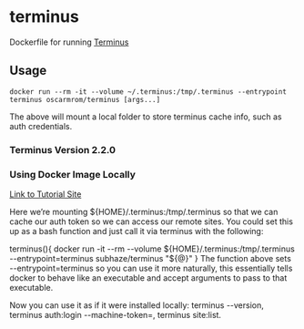 # terminus

Dockerfile for running [Terminus](https://pantheon.io/docs/terminus/)

## Usage

`docker run --rm -it --volume ~/.terminus:/tmp/.terminus --entrypoint terminus oscarmrom/terminus [args...]`

The above will mount a local folder to store terminus cache info, such as auth credentials.

### Terminus Version 2.2.0

### Using Docker Image Locally

[Link to Tutorial Site](https://useless.today/pantheon-terminus-docker/)

Here we’re mounting ${HOME}/.terminus:/tmp/.terminus so that we can cache our auth token so we can access our remote sites. You could set this up as a bash function and just call it via terminus with the following:

terminus(){
  docker run -it --rm --volume ${HOME}/.terminus:/tmp/.terminus --entrypoint=terminus subhaze/terminus "${@}"
}
The function above sets --entrypoint=terminus so you can use it more naturally, this essentially tells docker to behave like an executable and accept arguments to pass to that executable.

Now you can use it as if it were installed locally: terminus --version, terminus auth:login --machine-token=<your token>, terminus site:list.
